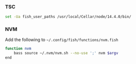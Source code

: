 ### TSC
```bash
set -Ua fish_user_paths /usr/local/Cellar/node/14.4.0/bin/
```

### NVM 
Add the following to `~/.config/fish/functions/nvm.fish`
```bash
function nvm
    bass source ~/.nvm/nvm.sh --no-use ';' nvm $argv
end
```
